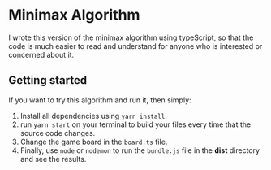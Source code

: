# Minimax Algorithm 
I wrote this version of the minimax algorithm using typeScript, so that the code is much easier to read and understand for anyone who is interested or concerned about it.

## Getting started
If you want to try this algorithm and run it, then simply:
  1. Install all dependencies using `yarn install`.
  2. run `yarn start` on your terminal to build your files every time that the source code changes.
  3. Change the game board in the `board.ts` file.
  4. Finally, use `node` or `nodemon` to run the `bundle.js` file in the **dist** directory and see the results.
